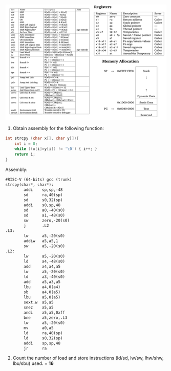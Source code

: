 ![RISC-V Card](<RISC-V Reference Card.png>)


1) Obtain assembly for the following function: 
```c
int strcpy (char x[], char y[]){
    int i = 0;
    while ((x[i]=y[i]) != '\0') { i++; }
    return i;
}
```

Assembly:
```assembly
#RISC-V (64-bits) gcc (trunk)
strcpy(char*, char*):
        addi    sp,sp,-48
        sd      ra,40(sp)
        sd      s0,32(sp)
        addi    s0,sp,48
        sd      a0,-40(s0)
        sd      a1,-48(s0)
        sw      zero,-20(s0)
        j       .L2
.L3:
        lw      a5,-20(s0)
        addiw   a5,a5,1
        sw      a5,-20(s0)
.L2:
        lw      a5,-20(s0)
        ld      a4,-48(s0)
        add     a4,a4,a5
        lw      a5,-20(s0)
        ld      a3,-40(s0)
        add     a5,a3,a5
        lbu     a4,0(a4)
        sb      a4,0(a5)
        lbu     a5,0(a5)
        sext.w  a5,a5
        snez    a5,a5
        andi    a5,a5,0xff
        bne     a5,zero,.L3
        lw      a5,-20(s0)
        mv      a0,a5
        ld      ra,40(sp)
        ld      s0,32(sp)
        addi    sp,sp,48
        jr      ra
```

2) Count the number of load and store instructions (ld/sd, lw/sw, lhw/shw, lbu/sbu)
used. = **16**
